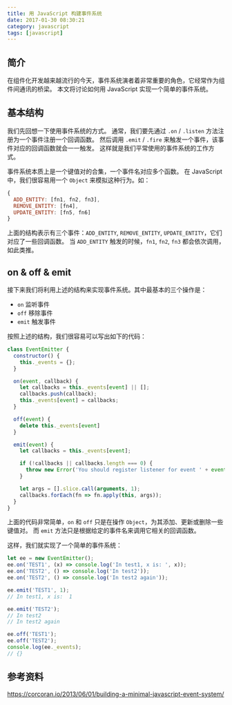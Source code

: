 ```yaml
---
title: 用 JavaScript 构建事件系统
date: 2017-01-30 08:30:21
category: javascript
tags: [javascript]
---
```



## 简介
在组件化开发越来越流行的今天，事件系统演者着非常重要的角色，它经常作为组件间通讯的桥梁。
本文将讨论如何用 JavaScript 实现一个简单的事件系统。


## 基本结构
我们先回想一下使用事件系统的方式。
通常，我们要先通过 `.on` / `.listen` 方法注册为一个事件注册一个回调函数。
然后调用 `.emit` / `.fire` 来触发一个事件，该事件对应的回调函数就会一一触发。
这样就是我们平常使用的事件系统的工作方式。

事件系统本质上是一个键值对的合集，一个事件名对应多个函数。
在 JavaScript 中，我们很容易用一个 `Object` 来模拟这种行为。如：

```js
{
  ADD_ENTITY: [fn1, fn2, fn3],
  REMOVE_ENTITY: [fn4],
  UPDATE_ENTITY: [fn5, fn6]
}
```

上面的结构表示有三个事件：`ADD_ENTITY`, `REMOVE_ENTITY`, `UPDATE_ENTITY`，它们对应了一些回调函数。
当 `ADD_ENTITY` 触发的时候，`fn1`, `fn2`, `fn3` 都会依次调用，如此类推。


## on & off & emit 
接下来我们将利用上述的结构来实现事件系统。其中最基本的三个操作是：

- `on` 监听事件
- `off` 移除事件
- `emit` 触发事件

按照上述的结构，我们很容易可以写出如下的代码：

```js
class EventEmitter {
  constructor() {
    this._events = {};
  }

  on(event, callback) {
    let callbacks = this._events[event] || [];
    callbacks.push(callback);
    this._events[event] = callbacks;
  }

  off(event) {
    delete this._events[event]
  }

  emit(event) {
    let callbacks = this._events[event];

    if (!callbacks || callbacks.length === 0) {
      throw new Error('You should register listener for event ' + event);
    }

    let args = [].slice.call(arguments, 1);
    callbacks.forEach(fn => fn.apply(this, args));
  }
}
```

上面的代码非常简单，`on` 和 `off` 只是在操作 `Object`，为其添加、更新或删除一些键值对。
而 `emit` 方法只是根据给定的事件名来调用它相关的回调函数。

这样，我们就实现了一个简单的事件系统：

```js
let ee = new EventEmitter();
ee.on('TEST1', (x) => console.log('In test1, x is: ', x));
ee.on('TEST2', () => console.log('In test2'));
ee.on('TEST2', () => console.log('In test2 again'));

ee.emit('TEST1', 1);
// In test1, x is:  1

ee.emit('TEST2');
// In test2
// In test2 again

ee.off('TEST1');
ee.off('TEST2');
console.log(ee._events);
// {}
```


## 参考资料
https://corcoran.io/2013/06/01/building-a-minimal-javascript-event-system/